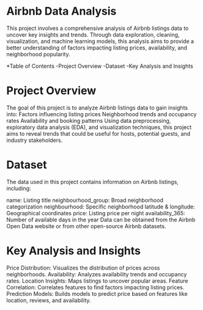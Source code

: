 # Airbnb Data Analysis
This project involves a comprehensive analysis of Airbnb listings data to uncover key insights and trends. Through data exploration, cleaning, visualization, and machine learning models, this analysis aims to provide a better understanding of factors impacting listing prices, availability, and neighborhood popularity.

*Table of Contents
-Project Overview
-Dataset
-Key Analysis and Insights


# Project Overview
The goal of this project is to analyze Airbnb listings data to gain insights into:
Factors influencing listing prices
Neighborhood trends and occupancy rates
Availability and booking patterns
Using data preprocessing, exploratory data analysis (EDA), and visualization techniques, this project aims to reveal trends that could be useful for hosts, potential guests, and industry stakeholders.

# Dataset
The data used in this project contains information on Airbnb listings, including:

name: Listing title
neighbourhood_group: Broad neighborhood categorization
neighbourhood: Specific neighborhood
latitude & longitude: Geographical coordinates
price: Listing price per night
availability_365: Number of available days in the year
Data can be obtained from the Airbnb Open Data website or from other open-source Airbnb datasets.

# Key Analysis and Insights
Price Distribution: Visualizes the distribution of prices across neighborhoods.
Availability: Analyzes availability trends and occupancy rates.
Location Insights: Maps listings to uncover popular areas.
Feature Correlation: Correlates features to find factors impacting listing prices.
Prediction Models: Builds models to predict price based on features like location, reviews, and availability.


